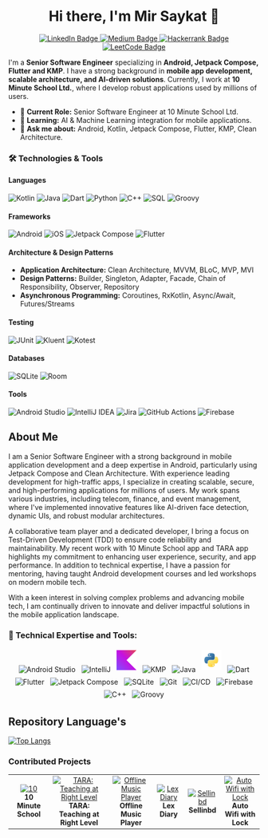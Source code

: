 <h1 align="center">Hi there, I'm Mir Saykat 👋</h1>

<p align="center">
  <a href="https://www.linkedin.com/in/saykat-mir/">
    <img src="https://img.shields.io/badge/LinkedIn-%230077B5.svg?style=for-the-badge&logo=linkedin&logoColor=white" alt="LinkedIn Badge"/>
  </a>
  <a href="https://medium.com/@mrsaykatm4">
    <img src="https://img.shields.io/badge/Medium-12100E?style=for-the-badge&logo=medium&logoColor=white" alt="Medium Badge"/>
  </a>
  <a href="https://www.hackerrank.com/xb_saykat">
    <img src="https://img.shields.io/badge/-Hackerrank-2EC866?style=for-the-badge&logo=HackerRank&logoColor=white" alt="Hackerrank Badge"/>
  </a>
  <a href="https://leetcode.com/u/mrsaykat/">
    <img src="https://img.shields.io/badge/LeetCode-FFA116.svg?style=for-the-badge&logo=leetcode&logoColor=black" alt="LeetCode Badge"/>
  </a>
</p>

I'm a **Senior Software Engineer** specializing in **Android, Jetpack Compose, Flutter and KMP**. I have a strong background in **mobile app development, scalable architecture, and AI-driven solutions**. Currently, I work at **10 Minute School Ltd.**, where I develop robust applications used by millions of users.

- 🔭 **Current Role:** Senior Software Engineer at 10 Minute School Ltd.
- 🌱 **Learning:** AI & Machine Learning integration for mobile applications.
- 💬 **Ask me about:** Android, Kotlin, Jetpack Compose, Flutter, KMP, Clean Architecture.


### 🛠️ Technologies & Tools

#### **Languages**
![Kotlin](https://img.shields.io/badge/Kotlin-0095D5?style=flat&logo=kotlin&logoColor=white) 
![Java](https://img.shields.io/badge/Java-007396?style=flat&logo=java&logoColor=white)
![Dart](https://img.shields.io/badge/Dart-0175C2?style=flat&logo=dart&logoColor=white)
![Python](https://img.shields.io/badge/Python-3776AB?style=flat&logo=python&logoColor=white)
![C++](https://img.shields.io/badge/C++-00599C?style=flat&logo=cplusplus&logoColor=white)
![SQL](https://img.shields.io/badge/SQL-4479A1?style=flat&logo=mysql&logoColor=white)
![Groovy](https://img.shields.io/badge/Groovy-4298B8?style=flat&logo=apachegroovy&logoColor=white)

#### **Frameworks**
![Android](https://img.shields.io/badge/Android-3DDC84?style=flat&logo=android&logoColor=white)
![iOS](https://img.shields.io/badge/iOS-000000?style=flat&logo=ios&logoColor=white)
![Jetpack Compose](https://img.shields.io/badge/Jetpack%20Compose-4285F4?style=flat&logo=android&logoColor=white)
![Flutter](https://img.shields.io/badge/Flutter-02569B?style=flat&logo=flutter&logoColor=white)

#### **Architecture & Design Patterns**
- **Application Architecture:** Clean Architecture, MVVM, BLoC, MVP, MVI
- **Design Patterns:** Builder, Singleton, Adapter, Facade, Chain of Responsibility, Observer, Repository
- **Asynchronous Programming:** Coroutines, RxKotlin, Async/Await, Futures/Streams

#### **Testing**
![JUnit](https://img.shields.io/badge/JUnit-25A162?style=flat&logo=junit5&logoColor=white)
![Kluent](https://img.shields.io/badge/Kluent-FF6F00?style=flat)
![Kotest](https://img.shields.io/badge/Kotest-0095D5?style=flat)



#### **Databases**
![SQLite](https://img.shields.io/badge/SQLite-003B57?style=flat&logo=sqlite&logoColor=white)
![Room](https://img.shields.io/badge/Room-007396?style=flat&logo=sqlite&logoColor=white)

#### **Tools**
![Android Studio](https://img.shields.io/badge/Android%20Studio-3DDC84?style=flat&logo=android-studio&logoColor=white)
![IntelliJ IDEA](https://img.shields.io/badge/IntelliJ%20IDEA-000000?style=flat&logo=intellij-idea&logoColor=white)
![Jira](https://img.shields.io/badge/Jira-0052CC?style=flat&logo=jira&logoColor=white)
![GitHub Actions](https://img.shields.io/badge/GitHub%20Actions-2088FF?style=flat&logo=githubactions&logoColor=white)
![Firebase](https://img.shields.io/badge/Firebase-FFCA28?style=flat&logo=firebase&logoColor=black)

## About Me

I am a Senior Software Engineer with a strong background in mobile application development and a deep expertise in Android, particularly using Jetpack Compose and Clean Architecture. With experience leading development for high-traffic apps, I specialize in creating scalable, secure, and high-performing applications for millions of users. My work spans various industries, including telecom, finance, and event management, where I've implemented innovative features like AI-driven face detection, dynamic UIs, and robust modular architectures.

A collaborative team player and a dedicated developer, I bring a focus on Test-Driven Development (TDD) to ensure code reliability and maintainability. My recent work with 10 Minute School app and TARA app highlights my commitment to enhancing user experience, security, and app performance. In addition to technical expertise, I have a passion for mentoring, having taught Android development courses and led workshops on modern mobile tech.

With a keen interest in solving complex problems and advancing mobile tech, I am continually driven to innovate and deliver impactful solutions in the mobile application landscape.


### 🧰 Technical Expertise and Tools:
<p align="center">
  <!-- Development Environments -->
  <img src="https://t-images.imgix.net/https%3A%2F%2Fstatic.t-cdn.net%2F5ea3e4a6fccadd392f62a083%2Fposts%2F5f9848f63f6c32345a2209bb%2F5f9848f63f6c32345a2209bb_46084.png?width=1240&w=1240&auto=format%2Ccompress&ixlib=js-2.3.1&s=240c2aea60f466a4835a82d57d61af67" alt="Android Studio" height="40" style="margin:4px">
  <img src="https://upload.wikimedia.org/wikipedia/commons/thumb/9/9c/IntelliJ_IDEA_Icon.svg/2048px-IntelliJ_IDEA_Icon.svg.png" alt="IntelliJ" height="40" style="margin:4px">
  
  <!-- Programming Languages & Frameworks -->
  <img src="https://raw.githubusercontent.com/github/explore/80688e429a7d4ef2fca1e82350fe8e3517d3494d/topics/kotlin/kotlin.png" alt="Kotlin" height="40" style="margin:4px">
  <img src="https://img.shields.io/badge/KMP-Kotlin_Multiplatform-0095D5?style=for-the-badge&logo=kotlin&logoColor=white" alt="KMP" height="40" style="margin:4px">
  <img src="https://1000logos.net/wp-content/uploads/2020/09/Java-Logo.png" alt="Java" height="40" style="margin:4px">
  <img src="https://raw.githubusercontent.com/github/explore/80688e429a7d4ef2fca1e82350fe8e3517d3494d/topics/python/python.png" alt="Python" height="40" style="margin:4px">
  <img src="https://img.shields.io/badge/Dart-0175C2.svg?style=for-the-badge&logo=dart&logoColor=white" alt="Dart" height="40" style="margin:4px">
  <img src="https://img.shields.io/badge/Flutter-02569B.svg?style=for-the-badge&logo=flutter&logoColor=white" alt="Flutter" height="40" style="margin:4px">
  <img src="https://3.bp.blogspot.com/-VVp3WvJvl84/X0Vu6EjYqDI/AAAAAAAAPjU/ZOMKiUlgfg8ok8DY8Hc-ocOvGdB0z86AgCLcBGAsYHQ/s1600/jetpack%2Bcompose%2Bicon_RGB.png" alt="Jetpack Compose" height="40" style="margin:4px">
  
  <!-- Databases -->
  <img src="https://img.shields.io/badge/SQLite-07405E.svg?style=for-the-badge&logo=sqlite&logoColor=white" alt="SQLite" height="40" style="margin:4px">
  
  <!-- Version Control & CI/CD -->
  <img src="https://engineering.procore.com/content/images/2016/11/git-logo.png" alt="Git" height="40" style="margin:4px">
  <img src="https://encrypted-tbn0.gstatic.com/images?q=tbn:ANd9GcR0cZ3c078fwqLTXb0nYTu1h-ImJjrGxKDDGTPRwzcMU4G7cui-WSydUScZcwMShYuF300&usqp=CAU" alt="CI/CD" height="40" style="margin:4px">
  
  <!-- Cloud & Other -->
  <img src="https://upload.wikimedia.org/wikipedia/commons/thumb/3/37/Firebase_Logo.svg/1200px-Firebase_Logo.svg.png" alt="Firebase" height="40" style="margin:4px">
  
  <!-- Additional Languages -->
  <img src="https://img.shields.io/badge/C++-00599C?style=for-the-badge&logo=c%2B%2B&logoColor=white" alt="C++" height="40" style="margin:4px">
  <img src="https://img.shields.io/badge/Groovy-4298B8.svg?style=for-the-badge&logo=groovy&logoColor=white" alt="Groovy" height="40" style="margin:4px">
</p>

## Repository Language's
[![Top Langs](https://github-readme-stats.vercel.app/api/top-langs/?username=XBSaykat&hide=css&layout=donut)](https://github.com/anuraghazra/github-readme-stats)

### Contributed Projects

<table>
  <tr>
    <td align="center">
      <a href="https://play.google.com/store/apps/details?id=com.a10minuteschool.tenminuteschool" target="_blank">
        <img src="https://play-lh.googleusercontent.com/TS1WqJu0eqQ5RkGw5TkVEJ7fxPLyKgDu0UHc7E9Av5dntMvB3uVWFm7_bu0jkFFla20=w480-h960-rw" alt=10 Minute School: Learning App" width="150" />
      </a>
      <br/>
      <b>10 Minute School</b>
    </td>
    <td align="center">
      <a href="https://play.google.com/store/apps/details?id=com.tenms.rct" target="_blank">
        <img src="https://play-lh.googleusercontent.com/mrGZ9J5Uq4dbGobuJWZxYypF0OFGHEZDczCCo17jd8JeVQG-3_bsMfavZoaP6zw4olOj" alt="TARA: Teaching at Right Level" width="150" />
      </a>
      <br/>
      <b>TARA: Teaching at Right Level</b>
    </td>
    <td align="center">
      <a href="https://play.google.com/store/apps/details?id=com.offlinemusicplayer&hl=en_US" target="_blank">
        <img src="https://play-lh.googleusercontent.com/t2pN20Dqeao5zE2Sk4bN3x8_8M8igIXfOxCDwGB_ZybO69qnDiVR40NeDMAyk4QKmu4" alt="Offline Music Player" width="150" />
      </a>
      <br/>
      <b>Offline Music Player</b>
    </td>
    <td align="center">
      <a href="https://apkcombo.com/lex-diary/com.xbsaykat.shameem.lexdiary/" target="_blank">
        <img src="https://play-lh.googleusercontent.com/iBDnWgOLTcdnm9Nu4iZ03NWxbvvYDOdUATTk4HNTJt6cQx_rTxgSPcm6BRgB9MFfgSex=s75-rw" alt="Lex Diary" width="150" />
      </a>
      <br/>
      <b>Lex Diary</b>
    </td>
    <td align="center">
      <a href="https://apkcombo.com/sellinbd/com.xb.shameem.sellinbd/" target="_blank">
        <img src="https://play-lh.googleusercontent.com/je_olptDzH7yL0YPW7FCc6OKv_ebvwyqugS6jIda66Ia_8rrdeU6F2iB0yz4SS9yW_w=s75-rw" alt="Sellinbd" width="150" />
      </a>
      <br/>
      <b>Sellinbd</b>
    </td>
    <td align="center">
      <a href="https://apkcombo.com/auto-wifi-with-lock/com.xb.saykat.autowifiwithlock/" target="_blank">
        <img src="https://play-lh.googleusercontent.com/PIlUJDRCvfRtZBApW-1o2MJ4tWXC9_Dc69PhXUrxd3iV-EN15uugUmoYSQj84Ntqo4Q=s75-rw" alt="Auto Wifi with Lock" width="150" />
      </a>
      <br/>
      <b>Auto Wifi with Lock</b>
    </td>
  </tr>
</table>










